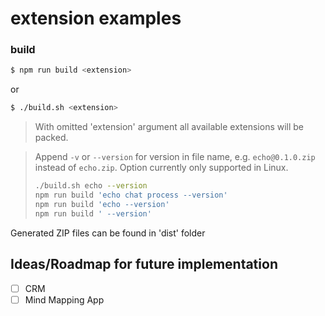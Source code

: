 # extension examples

### build

```bash
$ npm run build <extension>
```
or
```bash
$ ./build.sh <extension>
```

> With omitted 'extension' argument all available extensions will be packed.

> Append `-v` or `--version` for version in file name, e.g. `echo@0.1.0.zip` instead of `echo.zip`. Option currently only supported in Linux.
>
> ```sh
> ./build.sh echo --version
> npm run build 'echo chat process --version'
> npm run build 'echo --version'
> npm run build ' --version'
> ```

Generated ZIP files can be found in 'dist' folder


## Ideas/Roadmap for future implementation

- [ ] CRM
- [ ] Mind Mapping App